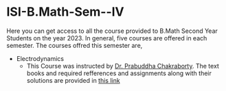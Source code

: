﻿# ISI-B.Math-Sem--IV
Here you can get access to all the course provided to B.Math Second Year Students on the year 2023. In general, five courses are offered in each semester. The courses offred this semester are,

* Electrodynamics 
  * This Course was instructed by [Dr. Prabuddha Chakraborty](https://www.isibang.ac.in/~adean/infsys/database/Bmath/Ele.html/ "Dr. Prabuddha Chakraborty"). The text books and required refferences and assignments along with their solutions are provided in [this link](https://github.com/Trishan8/ISI-B.Math-Sem--III/tree/main/Electrodynamics)

